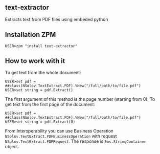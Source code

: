 ## text-extractor
Extracts text from PDF files using embeded python


## Installation ZPM

```
USER>zpm "install text-extractor"
```


## How to work with it

To get text from the whole document:
```
USER>set pdf = ##class(NSolov.TextExtract.PDF).%New("/full/path/to/file.pdf")
USER>set string = pdf.Extract()
```

The first argument of this method is the page number (starting from 0).
To get text from the first page of the document:
```
USER>set pdf = ##class(NSolov.TextExtract.PDF).%New("/full/path/to/file.pdf")
USER>set string = pdf.Extract(0)
```

From Interoperability you can use Business Operation `NSolov.TextExtract.PDFBusinessOperation` with request `NSolov.TextExtract.PDFRequest`.
The response is `Ens.StringContainer` object.
